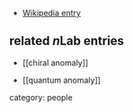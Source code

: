

* [Wikipedia entry](http://en.wikipedia.org/wiki/Stephen_L._Adler)

## related $n$Lab entries

* [[chiral anomaly]]

* [[quantum anomaly]]

category: people